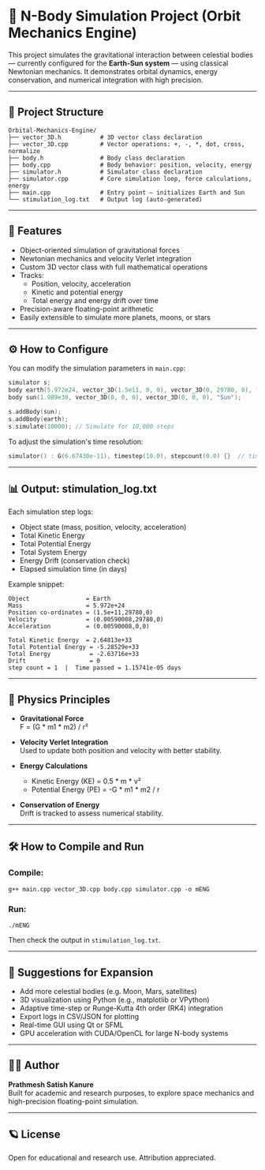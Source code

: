# 🌌 N-Body Simulation Project (Orbit Mechanics Engine)

This project simulates the gravitational interaction between celestial bodies — currently configured for the **Earth-Sun system** — using classical Newtonian mechanics. It demonstrates orbital dynamics, energy conservation, and numerical integration with high precision.

---

## 📁 Project Structure

```
Orbital-Mechanics-Engine/
├── vector_3D.h           # 3D vector class declaration
├── vector_3D.cpp         # Vector operations: +, -, *, dot, cross, normalize
├── body.h                # Body class declaration
├── body.cpp              # Body behavior: position, velocity, energy
├── simulator.h           # Simulator class declaration
├── simulator.cpp         # Core simulation loop, force calculations, energy
├── main.cpp              # Entry point — initializes Earth and Sun
└── stimulation_log.txt   # Output log (auto-generated)
```

---

## 🚀 Features

- Object-oriented simulation of gravitational forces  
- Newtonian mechanics and velocity Verlet integration  
- Custom 3D vector class with full mathematical operations  
- Tracks:
  - Position, velocity, acceleration  
  - Kinetic and potential energy  
  - Total energy and energy drift over time  
- Precision-aware floating-point arithmetic  
- Easily extensible to simulate more planets, moons, or stars  

---

## ⚙️ How to Configure

You can modify the simulation parameters in `main.cpp`:

```cpp
simulator s;
body earth(5.972e24, vector_3D(1.5e11, 0, 0), vector_3D(0, 29780, 0), "Earth");
body sun(1.989e30, vector_3D(0, 0, 0), vector_3D(0, 0, 0), "Sun");

s.addBody(sun);
s.addBody(earth);
s.simulate(10000); // Simulate for 10,000 steps
```

To adjust the simulation's time resolution:

```cpp
simulator() : G(6.67430e-11), timestep(10.0), stepcount(0.0) {}  // timestep in seconds
```

---

## 📊 Output: stimulation_log.txt

Each simulation step logs:

- Object state (mass, position, velocity, acceleration)  
- Total Kinetic Energy  
- Total Potential Energy  
- Total System Energy  
- Energy Drift (conservation check)  
- Elapsed simulation time (in days)  

Example snippet:

```
Object                = Earth
Mass                  = 5.972e+24
Position co-ordinates = (1.5e+11,29780,0)
Velocity              = (0.00590008,29780,0)
Acceleration          = (0.00590008,0,0)

Total Kinetic Energy  = 2.64813e+33
Total Potential Energy = -5.28529e+33
Total Energy           = -2.63716e+33
Drift                  = 0
step count = 1  |  Time passed = 1.15741e-05 days
```

---

## 🧠 Physics Principles

- **Gravitational Force**  
  F = (G * m1 * m2) / r²

- **Velocity Verlet Integration**  
  Used to update both position and velocity with better stability.

- **Energy Calculations**  
  - Kinetic Energy (KE) = 0.5 * m * v²  
  - Potential Energy (PE) = -G * m1 * m2 / r  

- **Conservation of Energy**  
  Drift is tracked to assess numerical stability.

---

## 🛠️ How to Compile and Run

### Compile:
```
g++ main.cpp vector_3D.cpp body.cpp simulator.cpp -o mENG
```

### Run:
```
./mENG
```

Then check the output in `stimulation_log.txt`.

---

## 🧪 Suggestions for Expansion

- Add more celestial bodies (e.g. Moon, Mars, satellites)  
- 3D visualization using Python (e.g., matplotlib or VPython)  
- Adaptive time-step or Runge-Kutta 4th order (RK4) integration  
- Export logs in CSV/JSON for plotting  
- Real-time GUI using Qt or SFML  
- GPU acceleration with CUDA/OpenCL for large N-body systems  

---

## 👨‍💻 Author

**Prathmesh Satish Kanure**  
Built for academic and research purposes, to explore space mechanics and high-precision floating-point simulation.

---

## 🪐 License

Open for educational and research use. Attribution appreciated.
